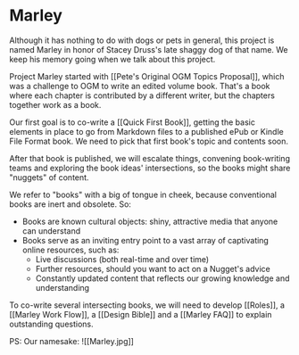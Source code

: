 # Marley

Although it has nothing to do with dogs or pets in general, this project is named Marley in honor of Stacey Druss's late shaggy dog of that name. We keep his memory going when we talk about this project. 

Project Marley started with [[Pete's Original OGM Topics Proposal]], which was a challenge to OGM to write an edited volume book. That's a book where each chapter is contributed by a different writer, but the chapters together work as a book. 

Our first goal is to co-write a [[Quick First Book]], getting the basic elements in place to go from Markdown files to a published ePub or Kindle File Format book. We need to pick that first book's topic and contents soon. 

After that book is published, we will escalate things, convening book-writing teams and exploring the book ideas' intersections, so the books might share "nuggets" of content. 

We refer to "books" with a big of tongue in cheek, because conventional books are inert and obsolete. So:

- Books are known cultural objects: shiny, attractive media that anyone can understand
- Books serve as an inviting entry point to a vast array of captivating online resources, such as:
	- Live discussions (both real-time and over time)
	- Further resources, should you want to act on a Nugget's advice 
	- Constantly updated content that reflects our growing knowledge and understanding

To co-write several intersecting books, we will need to develop [[Roles]], a [[Marley Work Flow]], a [[Design Bible]] and a [[Marley FAQ]] to explain outstanding questions. 

PS: Our namesake:
![[Marley.jpg]]